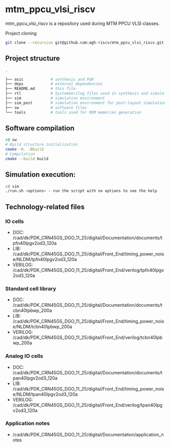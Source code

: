 # mtm_ppcu_vlsi_riscv

mtm_ppcu_vlsi_riscv is a repository used during MTM PPCU VLSI classes.

Project cloning
```bash
git clone --recursive git@github.com:agh-riscv/mtm_ppcu_vlsi_riscv.git
```

## Project structure

```bash
.

├── asic            # synthesis and P&R
├── deps            # external dependencies
├── README.md       # this file
├── rtl             # SystemVerilog files used in synthesis and simulation
├── sim             # simulation environment
├── sim_post        # simulation environment for post-layout simulations
├── sw              # software files
└── tools           # tools used for ROM memories generation
```
## Software compilation
```bash
cd sw
# Build structure initialization
cmake -H. -Bbuild
# Compilation
cmake --build build
```

## Simulation execution:

```bash
cd sim
./run.sh <options> - run the script with no options to see the help
```

## Technology-related files

### IO cells
* DOC: /cad/dk/PDK_CRN45GS_DGO_11_25/digital/Documentation/documents/tpfn40lpgv2od3_120a
* LIB: /cad/dk/PDK_CRN45GS_DGO_11_25/digital/Front_End/timing_power_noise/NLDM/tpfn40lpgv2od3_120a
* VERILOG: /cad/dk/PDK_CRN45GS_DGO_11_25/digital/Front_End/verilog/tpfn40lpgv2od3_120a

### Standard cell library
* DOC: /cad/dk/PDK_CRN45GS_DGO_11_25/digital/Documentation/documents/tcbn40lpbwp_200a
* LIB: /cad/dk/PDK_CRN45GS_DGO_11_25/digital/Front_End/timing_power_noise/NLDM/tcbn40lpbwp_200a
* VERILOG: /cad/dk/PDK_CRN45GS_DGO_11_25/digital/Front_End/verilog/tcbn40lpbwp_200a

### Analog IO cells
* DOC: /cad/dk/PDK_CRN45GS_DGO_11_25/digital/Documentation/documents/tpan40lpgv2od3_120a
* LIB: /cad/dk/PDK_CRN45GS_DGO_11_25/digital/Front_End/timing_power_noise/NLDM/tpan40lpgv2od3_120a
* VERILOG: /cad/dk/PDK_CRN45GS_DGO_11_25/digital/Front_End/verilog/tpan40lpgv2od3_120a

### Application notes
* /cad/dk/PDK_CRN45GS_DGO_11_25/digital/Documentation/application_notes
